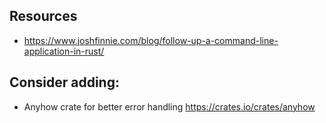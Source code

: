## Resources

- https://www.joshfinnie.com/blog/follow-up-a-command-line-application-in-rust/

## Consider adding:

- Anyhow crate for better error handling https://crates.io/crates/anyhow



